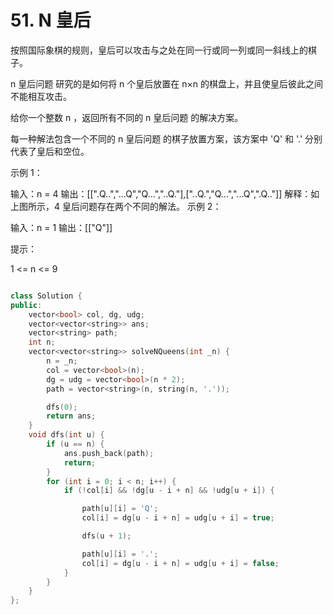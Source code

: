 # 51. N 皇后

按照国际象棋的规则，皇后可以攻击与之处在同一行或同一列或同一斜线上的棋子。

n 皇后问题 研究的是如何将 n 个皇后放置在 n×n 的棋盘上，并且使皇后彼此之间不能相互攻击。

给你一个整数 n ，返回所有不同的 n 皇后问题 的解决方案。

每一种解法包含一个不同的 n 皇后问题 的棋子放置方案，该方案中 'Q' 和 '.' 分别代表了皇后和空位。

 

示例 1：


输入：n = 4
输出：[[".Q..","...Q","Q...","..Q."],["..Q.","Q...","...Q",".Q.."]]
解释：如上图所示，4 皇后问题存在两个不同的解法。
示例 2：

输入：n = 1
输出：[["Q"]]
 

提示：

1 <= n <= 9



```cpp

class Solution {
public:
    vector<bool> col, dg, udg;
    vector<vector<string>> ans;
    vector<string> path;
    int n;
    vector<vector<string>> solveNQueens(int _n) {
        n = _n;
        col = vector<bool>(n);
        dg = udg = vector<bool>(n * 2);
        path = vector<string>(n, string(n, '.'));

        dfs(0);
        return ans;
    }
    void dfs(int u) {
        if (u == n) {
            ans.push_back(path);
            return;
        }
        for (int i = 0; i < n; i++) {
            if (!col[i] && !dg[u - i + n] && !udg[u + i]) {

                path[u][i] = 'Q';
                col[i] = dg[u - i + n] = udg[u + i] = true;

                dfs(u + 1);

                path[u][i] = '.';
                col[i] = dg[u - i + n] = udg[u + i] = false;
            }
        }
    }
};

```